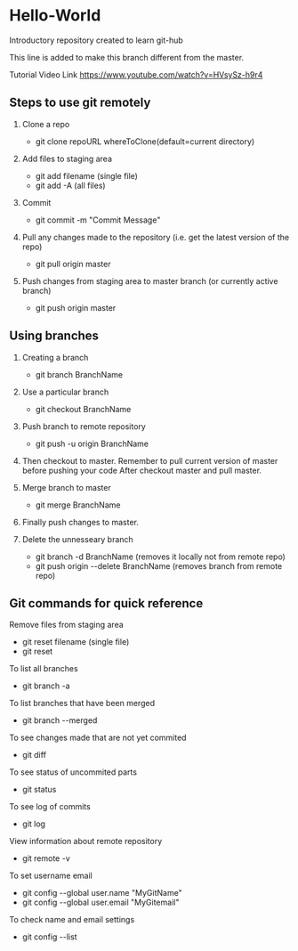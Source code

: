 # Hello-World
Introductory repository created to learn git-hub

This line is added to make this branch different from the master.

Tutorial Video Link https://www.youtube.com/watch?v=HVsySz-h9r4 

## Steps to use git remotely
1. Clone a repo
   * git clone repoURL whereToClone(default=current directory)
  
2. Add files to staging area
   * git add filename      (single file)
   * git add -A            (all files)
  
3. Commit
   *  git commit -m "Commit Message"
 
4. Pull any changes made to the repository (i.e. get the latest version of the repo)
   *  git pull origin master
  
5. Push changes from staging area to master branch (or currently active branch)
   *  git push origin master 

## Using branches 
1.  Creating a branch
    *  git branch BranchName
   
2.  Use a particular branch
    *  git checkout BranchName
  
3.  Push branch to remote repository
    *  git push -u origin BranchName

4. Then checkout to master. Remember to pull current version of master before pushing your code
After checkout master and pull master.

5.  Merge branch to master
    * git merge BranchName

6. Finally push changes to master.

7. Delete the unnesseary branch
    * git branch -d BranchName  (removes it locally not from remote repo)
    * git push origin --delete BranchName (removes branch from remote repo)
   
## Git commands for quick reference
Remove files from staging area
  * git reset filename   (single file)
  * git reset
 
To list all branches
  * git branch -a

To list branches that have been merged
  * git branch --merged
  
To see changes made that are not yet commited
  * git diff
  
To see status of uncommited parts
  * git status

To see log of commits
  * git log

View information about remote repository
  * git remote -v
  
To set username email
  * git config --global user.name "MyGitName"
  * git config --global user.email "MyGitemail"
 
To check name and email settings
  * git config --list
 
